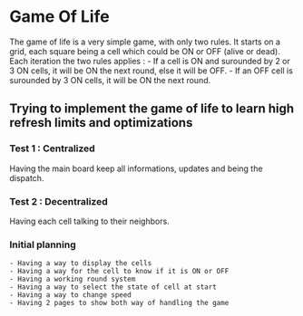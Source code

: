 # Game Of Life

The game of life is a very simple game, with only two rules.
It starts on a grid, each square being a cell which could be ON or OFF (alive or dead). Each iteration the two rules applies :
    - If a cell is ON and surounded by 2 or 3 ON cells, it will be ON the next round, else it will be OFF.
    - If an OFF cell is surounded by 3 ON cells, it will be ON the next round.

## Trying to implement the game of life to learn high refresh limits and optimizations

### Test 1 : Centralized

Having the main board keep all informations, updates and being the dispatch.

### Test 2 : Decentralized

Having each cell talking to their neighbors. 

### Initial planning

    - Having a way to display the cells
    - Having a way for the cell to know if it is ON or OFF
    - Having a working round system
    - Having a way to select the state of cell at start
    - Having a way to change speed
    - Having 2 pages to show both way of handling the game